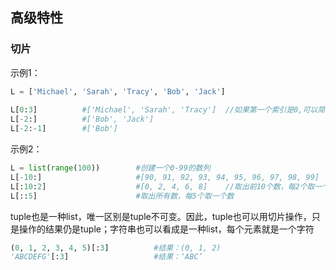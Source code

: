 ## 高级特性

### 切片

示例1：

```python
L = ['Michael', 'Sarah', 'Tracy', 'Bob', 'Jack']
    
L[0:3]			#['Michael', 'Sarah', 'Tracy']  //如果第一个索引是0,可以简写为L[:3]
L[-2:]			#['Bob', 'Jack']
L[-2:-1]		#['Bob']
```

示例2：

```python
L = list(range(100))		#创建一个0-99的数列
L[-10:]						#[90, 91, 92, 93, 94, 95, 96, 97, 98, 99]	//取出后10个数
L[:10:2]					#[0, 2, 4, 6, 8]    //取出前10个数，每2个取一个  
L[::5]						#取出所有数，每5个取一个数
```

tuple也是一种list，唯一区别是tuple不可变。因此，tuple也可以用切片操作，只是操作的结果仍是tuple；字符串也可以看成是一种list，每个元素就是一个字符

```python
(0, 1, 2, 3, 4, 5)[:3]			#结果：(0, 1, 2)
'ABCDEFG'[:3]					#结果：‘ABC’
```

